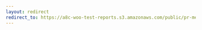 ```yaml
---
layout: redirect
redirect_to: https://a8c-woo-test-reports.s3.amazonaws.com/public/pr-merge/45139/api/index.html
---
```

